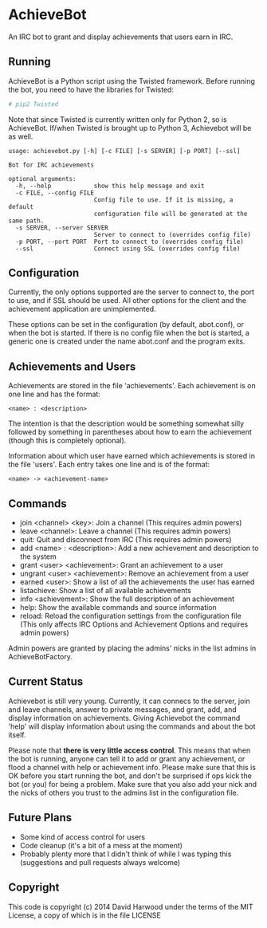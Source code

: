 # AchieveBot

An IRC bot to grant and display achievements that users earn in IRC.

## Running

AchieveBot is a Python script using the Twisted framework.
Before running the bot, you need to have the libraries for Twisted:

```sh
# pip2 Twisted
```

Note that since Twisted is currently written only for Python 2, so is AchieveBot. If/when Twisted is brought up to Python 3, Achievebot will be as well.

```
usage: achievebot.py [-h] [-c FILE] [-s SERVER] [-p PORT] [--ssl]

Bot for IRC achievements

optional arguments:
  -h, --help            show this help message and exit
  -c FILE, --config FILE
                        Config file to use. If it is missing, a default
                        configuration file will be generated at the same path.
  -s SERVER, --server SERVER
                        Server to connect to (overrides config file)
  -p PORT, --port PORT  Port to connect to (overrides config file)
  --ssl                 Connect using SSL (overrides config file)
```

## Configuration

Currently, the only options supported are the server to connect to, the port to use, and if SSL should be used. All other options for the client and the achievement application are unimplemented.

These options can be set in the configuration (by default, abot.conf), or when the bot is started. If there is no config file when the bot is started, a generic one is created under the name abot.conf and the program exits.

## Achievements and Users

Achievements are stored in the file 'achievements'. Each achievement is on one line and has the format:

```
<name> : <description>
```

The intention is that the description would be something somewhat silly followed by something in parentheses about how to earn the achievement (though this is completely optional).

Information about which user have earned which achievements is stored in the file 'users'. Each entry takes one line and is of the format:

```
<name> -> <achievement-name>
```

## Commands

* join &lt;channel&gt; &lt;key&gt;: Join a channel (This requires admin powers)
* leave &lt;channel&gt;: Leave a channel (This requires admin powers)
* quit: Quit and disconnect from IRC (This requires admin powers)
* add &lt;name&gt; : &lt;description&gt;: Add a new achievement and description to the system
* grant &lt;user&gt; &lt;achievement&gt;: Grant an achievement to a user
* ungrant &lt;user&gt; &lt;achievement&gt;: Remove an achievement from a user
* earned &lt;user&gt;: Show a list of all the achievements the user has earned
* listachieve: Show a list of all available achievements
* info &lt;achievement&gt;: Show the full description of an achievement
* help: Show the available commands and source information
* reload: Reload the configuration settings from the configuration file (This only affects IRC Options and Achievement Options and requires admin powers)

Admin powers are granted by placing the admins' nicks in the list admins in AchieveBotFactory.

## Current Status

Achievebot is still very young. Currently, it can connecs to the server, join and leave channels, answer to private messages, and grant, add, and display information on achievements. Giving Achievebot the command 'help' will display information about using the commands and about the bot itself.

Please note that **there is very little access control**. This means that when the bot is running, anyone can tell it to add or grant any achievement, or flood a channel with help or achievement info. Please make sure that this is OK before you start running the bot, and don't be surprised if ops kick the bot (or you) for being a problem. Make sure that you also add your nick and the nicks of others you trust to the admins list in the configuration file.

## Future Plans

* Some kind of access control for users
* Code cleanup (it's a bit of a mess at the moment)
* Probably plenty more that I didn't think of while I was typing this (suggestions and pull requests always welcome)

## Copyright

This code is copyright (c) 2014 David Harwood under the terms of the MIT License, a copy of which is in the file LICENSE
